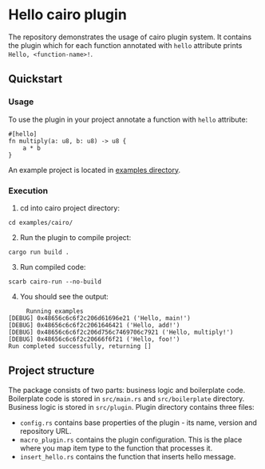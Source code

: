 # Hello cairo plugin
The repository demonstrates the usage of cairo plugin system. It contains the plugin which for each function annotated with `hello` attribute prints `Hello, <function-name>!`.

## Quickstart
### Usage
To use the plugin in your project annotate a function with `hello` attribute:
```
#[hello]
fn multiply(a: u8, b: u8) -> u8 {
    a * b
}
```

An example project is located in [examples directory](./examples/cairo/).
### Execution
1. cd into cairo project directory:
```
cd examples/cairo/
```
2. Run the plugin to compile project:
```
cargo run build .
```
3. Run compiled code:
```
scarb cairo-run --no-build
```
4. You should see the output:
```
     Running examples
[DEBUG] 0x48656c6c6f2c206d61696e21 ('Hello, main!')
[DEBUG] 0x48656c6c6f2c2061646421 ('Hello, add!')
[DEBUG] 0x48656c6c6f2c206d756c7469706c7921 ('Hello, multiply!')
[DEBUG] 0x48656c6c6f2c20666f6f21 ('Hello, foo!')
Run completed successfully, returning []
```
## Project structure
The package consists of two parts: business logic and boilerplate code. Boilerplate code is stored in `src/main.rs` and `src/boilerplate` directory. Business logic is stored in `src/plugin`. 
Plugin directory contains three files: 
* `config.rs` contains base properties of the plugin - its name, version and repository URL. 
* `macro_plugin.rs` contains the plugin configuration. This is the place where you map item type to the function that processes it.
* `insert_hello.rs` contains the function that inserts hello message.